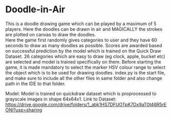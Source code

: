 # Doodle-in-Air

This is a doodle drawing game which can be played by a maximum of 5 players.
Here the doodles can be drawn in air and MAGICALLY the strokes are plotted on canvas to draw the doodles.   
Here the game first randomly gives categories to user and they have 60 seconds to draw as many doodles as possible. 
Scores are awarded based on successful prediction by the model which is trained on the Quick Draw Dataset.
26 categories which are easy to draw (eg clock, apple, bucket etc) are selected and model is trained specifically on them. 
Before starting the game, it is made mandatory to select the marker HSV colour range to select the object which is to be used for drawing doodles. 
index.py is the start file, and make sure to include all the other files in same folder and also change path in the IDE to that folder. 

Model: Model is trained on quickdraw dataset which is proprocessed to grayscale images in shape 64x64x1. 
Link to Dataset: https://drive.google.com/drive/folders/1_abk1HS7DFUOTpK7Dx9aT0t46R5rEONl?usp=sharing

